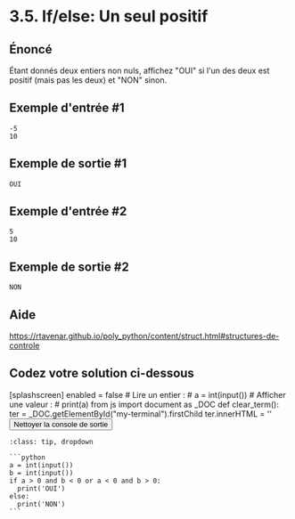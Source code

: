 # 3.5. If/else: Un seul positif

## **Énoncé**

Étant donnés deux entiers non nuls, affichez "OUI" si l'un des deux est positif (mais pas les deux) et "NON" sinon.

## Exemple d'entrée #1

```
-5
10
```

## Exemple de sortie #1

```
OUI
```

## Exemple d'entrée #2

```
5
10
```

## Exemple de sortie #2

```
NON
```

## Aide

https://rtavenar.github.io/poly_python/content/struct.html#structures-de-controle

## Codez votre solution ci-dessous

<py-config>
    [splashscreen]
        enabled = false
</py-config>
<py-repl>
    # Lire un entier :
# a = int(input())
# Afficher une valeur :
# print(a)
</py-repl>
<py-terminal id="my-terminal"></py-terminal>
<py-script>
from js import document as _DOC
def clear_term():
    ter = _DOC.getElementById("my-terminal").firstChild
    ter.innerHTML = ''
</py-script>
<button py-click="clear_term()" id="clear-terminal" class="py-button">Nettoyer la console de sortie</button>


````{admonition} Cliquez ici pour voir la solution
:class: tip, dropdown

```python
a = int(input())
b = int(input())
if a > 0 and b < 0 or a < 0 and b > 0:
  print('OUI')
else:
  print('NON')
```
````
